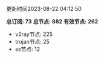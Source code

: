 更新时间2023-08-22 04:12:50

**总订阅: 73**
**总节点: 882**
**有效节点: 262**
- v2ray节点: 225
- trojan节点: 25
- ss节点: 12

